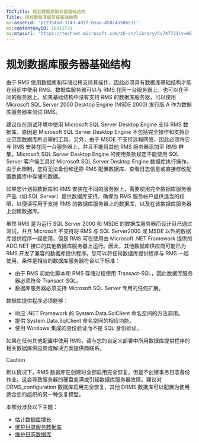 ```yaml
---
TOCTitle: 规划数据库服务器基础结构
Title: 规划数据库服务器基础结构
ms:assetid: 'b12354bd-3143-4d1f-b5aa-450c4550653c'
ms:contentKeyID: 18112721
ms:mtpsurl: 'https://technet.microsoft.com/zh-cn/library/Cc747731(v=WS.10)'
---
```


规划数据库服务器基础结构
========================

由于 RMS 使用数据库和存储过程支持其操作，因此必须具有数据库基础结构才能在组织中使用 RMS。数据库服务器可以与 RMS 在同一台服务器上，也可以在不同的服务器上。如果基础结构中没有支持 RMS 的数据库服务器，可以使用 Microsoft SQL Server 2000 Desktop Engine (MSDE 2000) 发行版 A 作为数据库服务器来测试 RMS。

建议仅在测试环境中使用 Microsoft SQL Server Desktop Engine 支持 RMS 数据库，原因是 Microsoft SQL Server Desktop Engine 不包括完全操作和支持企业范围数据库所必需的工具。另外，由于 MSDE 不支持远程网络，因此必须将它与 RMS 安装在同一台服务器上，并且不能将其他 RMS 服务器添加至 RMS 群集。Microsoft SQL Server Desktop Engine 的使用条款规定不能使用 SQL Server 客户端工具对 Microsoft SQL Server Desktop Engine 数据库执行操作。由于此限制，您将无法备份和还原 RMS 配置数据库、查看日志信息或直接修改配置数据库中存储的数据。

如果您计划将数据库和 RMS 安装在不同的服务器上，需要使用完全数据库服务器产品（如 SQL Server）提供数据库支持。确保为 RMS 服务帐户提供适当的权限，以便读写用于支持 RMS 的数据库服务器上的数据库，以及在该数据库服务器上创建数据库。

虽然 RMS 是为运行 SQL Server 2000 和 MSDE 的数据库服务器而设计且已通过测试，并且 Microsoft 不支持将 RMS 与 SQL Server2000 或 MSDE 以外的数据库提供程序一起使用，但是 RMS 可在使用由 Microsoft .NET Framework 提供的 ADO.NET 接口的其他数据库服务器上运行。因此，其他数据库供应商可能已为 RMS 开发了兼容的数据库提供程序。您可以将任何数据库提供程序与 RMS 一起使用，条件是相应的数据库服务器符合以下标准：

-   由于 RMS 初始化脚本和 RMS 存储过程使用 Transact-SQL，因此数据库服务器必须符合 Transact-SQL。
-   数据库服务器必须支持 Microsoft SQL Server 专用的任何扩展。

数据库提供程序必须能够：

-   响应 .NET Framework 的 System.Data.SqlClient 命名空间的方法调用。
-   提供 System.Data.SqlClient 命名空间的相应功能。
-   使用 Windows 集成的身份验证而不是 SQL 身份验证。

如果在任何其他配置中使用 RMS，请与您的自定义部署中所用数据库提供程序的相关数据库供应商或解决方案提供商联系。

> [!CAUTION]  
> 默认情况下，RMS 数据库在创建时全部启用完全恢复，但是不创建事务日志备份作业。这会导致服务器的硬盘变满或引起数据库服务器故障。建议对 DRMS\_configuration 数据库启用完全恢复，其他 DRMS 数据库可以配置为使用适合您的组织的另一种恢复模型。 

本部分涉及以下主题：

-   [估计数据库增长](https://technet.microsoft.com/87652cc2-b886-4797-8d40-356669768089)
-   [维护目录服务数据库](https://technet.microsoft.com/911a62f2-c1d6-4091-99b0-b53211be27a7)
-   [维护日志数据库](https://technet.microsoft.com/de55058b-0d1a-4997-8a45-e14678ddd13f)
